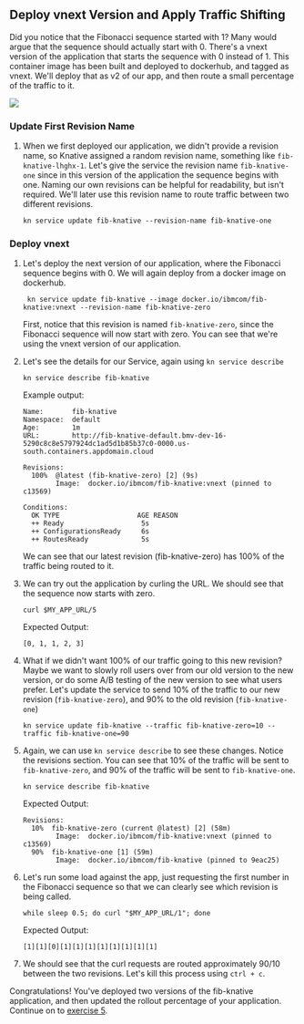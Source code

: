 ## Deploy vnext Version and Apply Traffic Shifting

Did you notice that the Fibonacci sequence started with 1? Many would argue that the sequence should actually start with 0. There's a vnext version of the application that starts the sequence with 0 instead of 1. This container image has been built and deployed to dockerhub, and tagged as vnext. We'll deploy that as v2 of our app, and then route a small percentage of the traffic to it.

![](https://github.com/IBM/knative101/blob/master/workshop/README_images/fibknativev2.png)

### Update First Revision Name
1. When we first deployed our application, we didn't provide a revision name, so Knative assigned a random revision name, something like `fib-knative-lhghx-1`. Let's give the service the revision name `fib-knative-one` since in this version of the application the sequence begins with one. Naming our own revisions can be helpful for readability, but isn't required. We'll later use this revision name to route traffic between two different revisions.

    ```
    kn service update fib-knative --revision-name fib-knative-one
    ```

### Deploy vnext
1. Let's deploy the next version of our application, where the Fibonacci sequence begins with 0. We will again deploy from a docker image on dockerhub.

    ```
     kn service update fib-knative --image docker.io/ibmcom/fib-knative:vnext --revision-name fib-knative-zero 
    ```

	First, notice that this revision is named `fib-knative-zero`, since the Fibonacci sequence will now start with zero. You can see that we're using the vnext version of our application.

2. Let's see the details for our Service, again using `kn service describe`

    ```
    kn service describe fib-knative
    ```

    Example output:
    ```
    Name:       fib-knative
    Namespace:  default
    Age:        1m
    URL:        http://fib-knative-default.bmv-dev-16-5290c8c8e5797924dc1ad5d1b85b37c0-0000.us-south.containers.appdomain.cloud

    Revisions:  
      100%  @latest (fib-knative-zero) [2] (9s)
            Image:  docker.io/ibmcom/fib-knative:vnext (pinned to c13569)

    Conditions:  
      OK TYPE                   AGE REASON
      ++ Ready                   5s 
      ++ ConfigurationsReady     6s 
      ++ RoutesReady             5s 
    ```
  
    We can see that our latest revision (fib-knative-zero) has 100% of the traffic being routed to it.

3. We can try out the application by curling the URL. We should see that the sequence now starts with zero.

    ```
    curl $MY_APP_URL/5
    ```

    Expected Output:
    ```
    [0, 1, 1, 2, 3]
    ```

  
4. What if we didn't want 100% of our traffic going to this new revision? Maybe we want to slowly roll users over from our old version to the new version, or do some A/B testing of the new version to see what users prefer. Let's update the service to send 10% of the traffic to our new revision (`fib-knative-zero`), and 90% to the old revision (`fib-knative-one`)

    ```
    kn service update fib-knative --traffic fib-knative-zero=10 --traffic fib-knative-one=90
    ```

5. Again, we can use `kn service describe` to see these changes. Notice the revisions section. You can see that 10% of the traffic will be sent to `fib-knative-zero`, and 90% of the traffic will be sent to `fib-knative-one`.

    ```
    kn service describe fib-knative
    ```

    Expected Output:
    ```
    Revisions:  
      10%  fib-knative-zero (current @latest) [2] (58m)
            Image:  docker.io/ibmcom/fib-knative:vnext (pinned to c13569)
      90%  fib-knative-one [1] (59m)
            Image:  docker.io/ibmcom/fib-knative (pinned to 9eac25)
    ```

6. Let's run some load against the app, just requesting the first number in the Fibonacci sequence so that we can clearly see which revision is being called.

	```
	while sleep 0.5; do curl "$MY_APP_URL/1"; done
	```

    Expected Output:
    ```
    [1][1][0][1][1][1][1][1][1][1][1]
    ```
    
7. We should see that the curl requests are routed approximately 90/10 between the two revisions. Let's kill this process using `ctrl + c`.


Congratulations! You've deployed two versions of the fib-knative application, and then updated the rollout percentage of your application. Continue on to [exercise 5](../exercise-5/README.md).